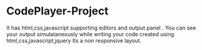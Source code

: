 # CodePlayer-Project
It has html,css,javascript supporting editors and output panel .
You can see your output simulataneously while writing your code
created using html,css,javascript,jquery
Its a non responsive layout.

